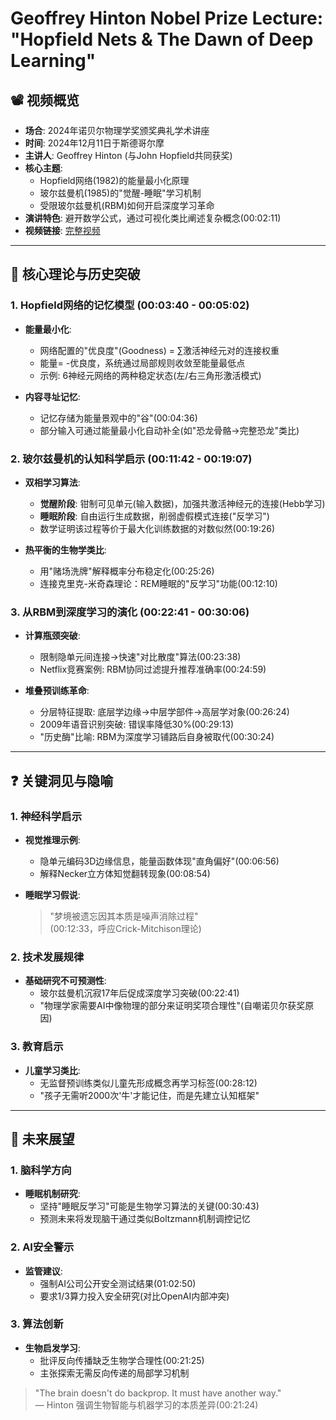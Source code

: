 # Geoffrey Hinton Nobel Prize Lecture: "Hopfield Nets & The Dawn of Deep Learning"

## 📽️ 视频概览
- **场合**: 2024年诺贝尔物理学奖颁奖典礼学术讲座
- **时间**: 2024年12月11日于斯德哥尔摩
- **主讲人**: Geoffrey Hinton (与John Hopfield共同获奖)
- **核心主题**: 
  - Hopfield网络(1982)的能量最小化原理
  - 玻尔兹曼机(1985)的"觉醒-睡眠"学习机制
  - 受限玻尔兹曼机(RBM)如何开启深度学习革命
- **演讲特色**: 避开数学公式，通过可视化类比阐述复杂概念(00:02:11)
- **视频链接**: [完整视频](https://www.youtube.com/watch?v=KCnqcugl8p4)

---

## 🎯 核心理论与历史突破

### 1. **Hopfield网络的记忆模型 (00:03:40 - 00:05:02)**
- **能量最小化**:
  - 网络配置的"优良度"(Goodness) = ∑激活神经元对的连接权重
  - 能量= -优良度，系统通过局部规则收敛至能量最低点
  - 示例: 6神经元网络的两种稳定状态(左/右三角形激活模式)

- **内容寻址记忆**:
  - 记忆存储为能量景观中的"谷"(00:04:36)
  - 部分输入可通过能量最小化自动补全(如"恐龙骨骼→完整恐龙"类比)

### 2. **玻尔兹曼机的认知科学启示 (00:11:42 - 00:19:07)**
- **双相学习算法**:
  - **觉醒阶段**: 钳制可见单元(输入数据)，加强共激活神经元的连接(Hebb学习)
  - **睡眠阶段**: 自由运行生成数据，削弱虚假模式连接("反学习")
  - 数学证明该过程等价于最大化训练数据的对数似然(00:19:26)

- **热平衡的生物学类比**:
  - 用"赌场洗牌"解释概率分布稳定化(00:25:26)
  - 连接克里克-米奇森理论：REM睡眠的"反学习"功能(00:12:10)

### 3. **从RBM到深度学习的演化 (00:22:41 - 00:30:06)**
- **计算瓶颈突破**:
  - 限制隐单元间连接→快速"对比散度"算法(00:23:38)
  - Netflix竞赛案例: RBM协同过滤提升推荐准确率(00:24:59)

- **堆叠预训练革命**:
  - 分层特征提取: 底层学边缘→中层学部件→高层学对象(00:26:24)
  - 2009年语音识别突破: 错误率降低30%(00:29:13)
  - "历史酶"比喻: RBM为深度学习铺路后自身被取代(00:30:24)

---

## ❓ 关键洞见与隐喻

### 1. **神经科学启示**
- **视觉推理示例**:
  - 隐单元编码3D边缘信息，能量函数体现"直角偏好"(00:06:56)
  - 解释Necker立方体知觉翻转现象(00:08:54)

- **睡眠学习假说**:
  > "梦境被遗忘因其本质是噪声消除过程"  
  > (00:12:33，呼应Crick-Mitchison理论)

### 2. **技术发展规律**
- **基础研究不可预测性**:
  - 玻尔兹曼机沉寂17年后促成深度学习突破(00:22:41)
  - "物理学家需要AI中像物理的部分来证明奖项合理性"(自嘲诺贝尔获奖原因)

### 3. **教育启示**
- **儿童学习类比**:
  - 无监督预训练类似儿童先形成概念再学习标签(00:28:12)
  - "孩子无需听2000次'牛'才能记住，而是先建立认知框架"

---

## 🔮 未来展望

### 1. **脑科学方向**
- **睡眠机制研究**:
  - 坚持"睡眠反学习"可能是生物学习算法的关键(00:30:43)
  - 预测未来将发现脑干通过类似Boltzmann机制调控记忆

### 2. **AI安全警示**
- **监管建议**:
  - 强制AI公司公开安全测试结果(01:02:50)
  - 要求1/3算力投入安全研究(对比OpenAI内部冲突)

### 3. **算法创新**
- **生物启发学习**:
  - 批评反向传播缺乏生物学合理性(00:21:25)
  - 主张探索无需反向传递的局部学习机制

> "The brain doesn't do backprop. It must have another way."  
> — Hinton 强调生物智能与机器学习的本质差异(00:21:24)


